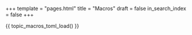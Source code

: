 +++
template = "pages.html"
title = "Macros"
draft = false
in_search_index = false
+++

{{ topic_macros_toml_load() }}
